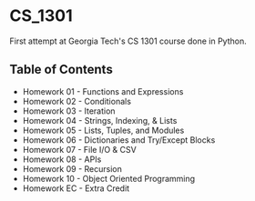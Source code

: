 # CS_1301
First attempt at Georgia Tech's CS 1301 course done in Python. 

## Table of Contents
- Homework 01 - Functions and Expressions
- Homework 02 - Conditionals
- Homework 03 - Iteration
- Homework 04 - Strings, Indexing, & Lists
- Homework 05 - Lists, Tuples, and Modules
- Homework 06 - Dictionaries and Try/Except Blocks
- Homework 07 - File I/O & CSV
- Homework 08 - APIs
- Homework 09 - Recursion
- Homework 10 - Object Oriented Programming
- Homework EC - Extra Credit
